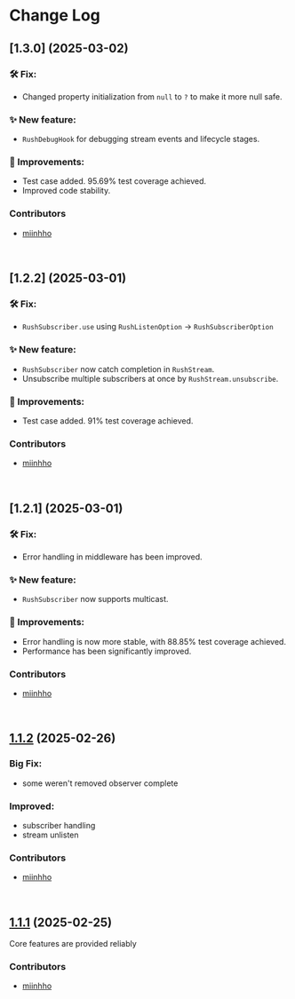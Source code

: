 # Change Log

## [1.3.0] (2025-03-02)

### 🛠️ Fix:
- Changed property initialization from `null` to `?` to make it more null safe.

### ✨ New feature:
- `RushDebugHook` for debugging stream events and lifecycle stages.

### 🔧 Improvements:
- Test case added. 95.69% test coverage achieved.
- Improved code stability.  

### Contributors
- [miinhho](https://github.com/miinhho)

<br>


## [1.2.2] (2025-03-01)

### 🛠️ Fix:
- `RushSubscriber.use` using `RushListenOption` -> `RushSubscriberOption`

### ✨ New feature:
- `RushSubscriber` now catch completion in `RushStream`.
- Unsubscribe multiple subscribers at once by `RushStream.unsubscribe`.

### 🔧 Improvements:
- Test case added. 91% test coverage achieved.

### Contributors
- [miinhho](https://github.com/miinhho)

<br>


###

## [1.2.1] (2025-03-01)

### 🛠️ Fix:
- Error handling in middleware has been improved.

### ✨ New feature:
- `RushSubscriber` now supports multicast.

### 🔧 Improvements:
- Error handling is now more stable, with 88.85% test coverage achieved.
- Performance has been significantly improved.

### Contributors
- [miinhho](https://github.com/miinhho)

<br>

## [1.1.2](https://github.com/miinhho/Asyncrush/releases/tag/1.1.2) (2025-02-26)

### Big Fix:  
- some weren't removed observer complete  

### Improved:  
- subscriber handling  
- stream unlisten  

### Contributors
- [miinhho](https://github.com/miinhho)

<br>


## [1.1.1](https://github.com/miinhho/Asyncrush/releases/tag/1.1.1) (2025-02-25)

Core features are provided reliably  

### Contributors
- [miinhho](https://github.com/miinhho)
